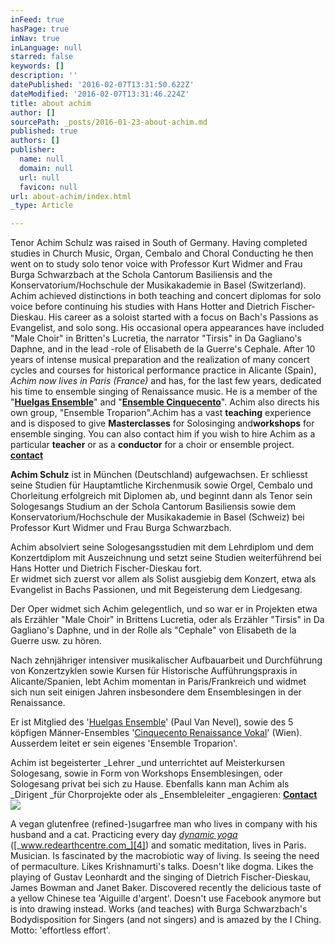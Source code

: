 ```yaml
---
inFeed: true
hasPage: true
inNav: true
inLanguage: null
starred: false
keywords: []
description: ''
datePublished: '2016-02-07T13:31:50.622Z'
dateModified: '2016-02-07T13:31:46.224Z'
title: about achim
author: []
sourcePath: _posts/2016-01-23-about-achim.md
published: true
authors: []
publisher:
  name: null
  domain: null
  url: null
  favicon: null
url: about-achim/index.html
_type: Article

---
```

Tenor Achim Schulz was raised in South of Germany. Having completed studies in Church Music, Organ, Cembalo and Choral Conducting he then went on to study solo tenor voice with Professor Kurt Widmer and Frau Burga Schwarzbach at the Schola Cantorum Basiliensis and the Konservatorium/Hochschule der Musikakademie in Basel (Switzerland). Achim achieved distinctions in both teaching and concert diplomas for solo voice before continuing his studies with Hans Hotter and Dietrich Fischer-Dieskau. His career as a soloist started with a focus on Bach's Passions as Evangelist, and solo song. His occasional opera appearances have included "Male Choir" in Britten's Lucretia, the narrator "Tirsis" in Da Gagliano's Daphne, and in the lead -role of Elisabeth de la Guerre's Cephale. After 10 years of intense musical preparation and the realization of many concert cycles and courses for historical performance practice in Alicante (Spain), _Achim now lives in Paris (France)_ and has, for the last few years, dedicated his time to ensemble singing of Renaissance music.   He is a member of the "[**Huelgas Ensemble**][0]"  and "[**Ensemble Cinquecento**][1]". Achim also directs his own group, "Ensemble Troparion".Achim has a vast **teaching** experience and is disposed to give **Masterclasses** for Solosinging and**workshops** for ensemble singing. You can also contact him if you wish to hire Achim as a particular **teacher** or as a **conductor** for a choir or ensemble project.  **[contact][2]**

**Achim Schulz** ist in München (Deutschland) aufgewachsen. Er schliesst seine Studien für Hauptamtliche Kirchenmusik sowie Orgel, Cembalo und Chorleitung erfolgreich mit Diplomen ab, und beginnt dann als Tenor sein Sologesangs Studium an der Schola Cantorum Basiliensis sowie dem Konservatorium/Hochschule der Musikakademie in Basel (Schweiz) bei Professor Kurt Widmer und Frau Burga Schwarzbach.

Achim absolviert seine Sologesangsstudien mit dem Lehrdiplom und dem Konzertdiplom mit Auszeichnung und setzt seine Studien weiterführend bei Hans Hotter und Dietrich Fischer-Dieskau fort.  
Er widmet sich zuerst vor allem als Solist ausgiebig dem Konzert, etwa als Evangelist in Bachs Passionen, und mit Begeisterung dem Liedgesang.

Der Oper widmet sich Achim gelegentlich, und so war er in Projekten etwa als Erzähler "Male Choir" in Brittens Lucretia, oder als Erzähler "Tirsis" in Da Gagliano's Daphne, und in der Rolle als "Cephale" von Elisabeth de la Guerre usw. zu hören.

Nach zehnjähriger intensiver musikalischer Aufbauarbeit und Durchführung von Konzertzyklen sowie Kursen für Historische Aufführungspraxis in Alicante/Spanien, lebt Achim momentan in Paris/Frankreich und widmet sich nun seit einigen Jahren insbesondere dem Ensemblesingen in der Renaissance.

Er ist Mitglied des '[Huelgas Ensemble][0]' (Paul Van Nevel), sowie des 5 köpfigen Männer-Ensembles '[Cinquecento Renaissance Vokal][1]' (Wien). Ausserdem leitet er sein eigenes 'Ensemble Troparion'. 

Achim ist begeisterter _Lehrer _und unterrichtet auf Meisterkursen Sologesang, sowie in Form von Workshops Ensemblesingen, oder Sologesang privat bei sich zu Hause.  Ebenfalls kann man Achim als _Dirigent _für Chorprojekte oder als _Ensembleleiter _engagieren: **[Contact][2]**
![](https://the-grid-user-content.s3-us-west-2.amazonaws.com/9a00a2dd-fadb-46a3-9fbd-d7c2d8d3c942.jpg)

A vegan glutenfree (refined-)sugarfree man who lives in company with his husband and a cat. Practicing every day [_dynamic yoga_][3] ([_www.redearthcentre.com_][4]) and somatic meditation, lives in Paris. Musician. Is fascinated by the macrobiotic way of living. Is seeing the need of permaculture. Likes Krishnamurti's talks. Doesn't like dogma. Likes the playing of Gustav Leonhardt and the singing of Dietrich Fischer-Dieskau, James Bowman and Janet Baker. Discovered recently the delicious taste of a yellow Chinese tea 'Aiguille d'argent'. Doesn't use Facebook anymore but is into drawing instead. Works (and teaches) with Burga Schwarzbach's Bodydisposition for Singers (and not singers) and is amazed by the I Ching.  Motto: 'effortless effort'.   

[0]: http://www.huelgasensemble.be/
[1]: http://www.ensemblecinquecento.com/
[2]: mailto:achimschulz2@yahoo.es
[3]: http://www.dynamicyoga.com/
[4]: http://www.redearthcentre.com/